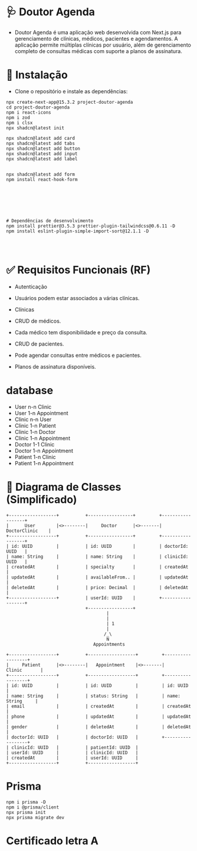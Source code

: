 
# 🩺 Doutor Agenda

- Doutor Agenda é uma aplicação web desenvolvida com Next.js para gerenciamento de clínicas, médicos, pacientes e agendamentos. A aplicação permite múltiplas clínicas por usuário, além de gerenciamento completo de consultas médicas com suporte a planos de assinatura.

# 🚀 Instalação
- Clone o repositório e instale as dependências:

```
npx create-next-app@15.3.2 project-doutor-agenda
cd project-doutor-agenda
npm i react-icons
npm i zod
npm i clsx
npx shadcn@latest init

npx shadcn@latest add card
npx shadcn@latest add tabs
npx shadcn@latest add button
npx shadcn@latest add input
npx shadcn@latest add label


npx shadcn@latest add form
npm install react-hook-form







# Dependências de desenvolvimento
npm install prettier@3.5.3 prettier-plugin-tailwindcss@0.6.11 -D
npm install eslint-plugin-simple-import-sort@12.1.1 -D




```

# ✅ Requisitos Funcionais (RF)

- Autenticação

- Usuários podem estar associados a várias clínicas.

- Clínicas

- CRUD de médicos.

- Cada médico tem disponibilidade e preço da consulta.

- CRUD de pacientes.

- Pode agendar consultas entre médicos e pacientes.

- Planos de assinatura disponíveis.

# database

- User n-n Clinic
- User 1-n Appointment
- Clinic n-n User
- Clinic 1-n Patient
- Clinic 1-n Doctor
- Clinic 1-n Appointment
- Doctor 1-1 Clinic
- Doctor 1-n Appointment
- Patient 1-n Clinic
- Patient 1-n Appointment

# 🧩 Diagrama de Classes (Simplificado)

```
+------------------+          +-----------------+         +------------------+
|      User        |<>--------|     Doctor      |<>-------|  DoctorClinic    |
+------------------+          +-----------------+         +------------------+
| id: UUID         |          | id: UUID        |         | doctorId: UUID   |
| name: String     |          | name: String    |         | clinicId: UUID   |
| createdAt        |          | specialty       |         | createdAt        |
| updatedAt        |          | availableFrom.. |         | updatedAt        |
| deletedAt        |          | price: Decimal  |         | deletedAt        |
+------------------+          | userId: UUID    |         +------------------+
                              +-----------------+
                                      |
                                      |
                                      | 1
                                      |
                                     /_\
                                      N
                                 Appointments

+------------------+          +------------------+         +------------------+
|     Patient      |<>--------|   Appointment    |<>-------|     Clinic       |
+------------------+          +------------------+         +------------------+
| id: UUID         |          | id: UUID         |         | id: UUID         |
| name: String     |          | status: String   |         | name: String     |
| email            |          | createdAt        |         | createdAt        |
| phone            |          | updatedAt        |         | updatedAt        |
| gender           |          | deletedAt        |         | deletedAt        |
| doctorId: UUID   |          | doctorId: UUID   |         +------------------+
| clinicId: UUID   |          | patientId: UUID  |
| userId: UUID     |          | clinicId: UUID   |
| createdAt        |          | userId: UUID     |
+------------------+          +------------------+

```

# Prisma

```
npm i prisma -D
npm i @prisma/client
npx prisma init
npx prisma migrate dev

```
# Certificado letra A
